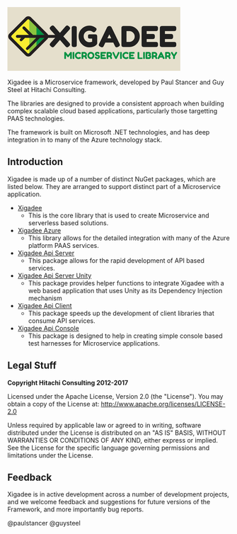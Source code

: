 ![Xigadee](/xigadee.png)

Xigadee is a Microservice framework, developed by Paul Stancer and Guy Steel at Hitachi Consulting. 

The libraries are designed to provide a consistent approach when building complex scalable cloud based applications, particularly those targetting PAAS technologies.

The framework is built on Microsoft .NET technologies, and has deep integration in to many of the Azure technology stack.

## Introduction

Xigadee is made up of a number of distinct NuGet packages, which are listed below. They are arranged to support distinct part of a Microservice application.

* [Xigadee](Xigadee.Platform/_Docs/Introduction.md) 
	- This is the core library that is used to create Microservice and serverless based solutions.
* [Xigadee Azure](Xigadee.Azure/_docs/Introduction.md) 
	- This library allows for the detailed integration with many of the Azure platform PAAS services.
* [Xigadee Api Server](Xigadee.Api.Server/_docs/Introduction.md)
	- This package allows for the rapid development of API based services.
* [Xigadee Api Server Unity](Xigadee.Api.Server.Unity/_docs/Introduction.md) 
	- This package provides helper functions to integrate Xigadee with a web based application that uses Unity as its Dependency Injection mechanism
* [Xigadee Api Client](Xigadee.Api.Client/_docs/Introduction.md)
	- This package speeds up the development of client libraries that consume API services.
* [Xigadee Api Console](Xigadee.Console/_docs/Introduction.md)
	- This package is designed to help in creating simple console based test harnesses for Microservice applications.

## Legal Stuff

**Copyright Hitachi Consulting 2012-2017**

Licensed under the Apache License, Version 2.0 (the "License").
You may obtain a copy of the License at: http://www.apache.org/licenses/LICENSE-2.0
 
Unless required by applicable law or agreed to in writing, software distributed under the License is distributed on an "AS IS" BASIS, WITHOUT WARRANTIES OR CONDITIONS OF ANY KIND, either express or implied.
See the License for the specific language governing permissions and limitations under the License.

## Feedback

Xigadee is in active development across a number of development projects, and we welcome feedback and suggestions for future versions of the Framework, and more importantly bug reports. 

@paulstancer @guysteel